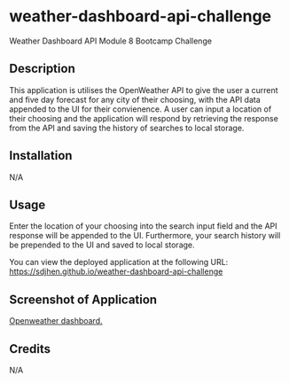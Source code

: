 # weather-dashboard-api-challenge

Weather Dashboard API Module 8 Bootcamp Challenge

## Description

This application is utilises the OpenWeather API to give the user a current and five
day forecast for any city of their choosing, with the API data appended to the UI for their convienence. A user can input a location of their choosing and the application will respond by retrieving the response from the API and saving the history of searches to local storage.

## Installation

N/A

## Usage

Enter the location of your choosing into the search input field and the API response will be appended to the UI. Furthermore, your search history will be prepended to the UI and saved to local storage.

You can view the deployed application at the following URL:
https://sdjhen.github.io/weather-dashboard-api-challenge

## Screenshot of Application

[Openweather dashboard.](img/dashboard.png)

## Credits

N/A
